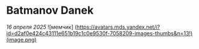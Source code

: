 # Batmanov Danek

*16 апреля 2025*
![мемчик] (https://avatars.mds.yandex.net/i?id=d2af0e424c43111e651b19c1c0e9530f-7058209-images-thumbs&n=13!)(image.png)

